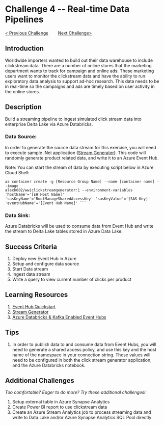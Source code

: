 # Challenge 4 -- Real-time Data Pipelines

[< Previous Challenge](../Challenge3/README.md)&nbsp;&nbsp;&nbsp;&nbsp;&nbsp;&nbsp;&nbsp;&nbsp;[Next Challenge>](../Challenge5/README.md)

## Introduction

Worldwide importers wanted to build out their data warehouse to include clickstream data.  There are a number of online stores that the marketing department wants to track for campaign and online ads.  These marketing users want to monitor the clickstream data and have the ability to run exploratory data analysis to support ad-hoc research.  This data needs to be in real-time so the campaigns and ads are timely based on user activity in the online stores.

## Description

Build a streaming pipeline to ingest simulated click stream data into enterprise Delta Lake via Azure Databricks.

### Data Source: 
In order to generate the source data stream for this exercise, you will need to execute sample .Net application ([Stream Generator](https://github.com/alexkarasek/ClickStreamGenerator)).  This code will randomly generate product related data, and write it to an Azure Event Hub.

Note: You can start the stream of data by executing script below in Azure Cloud Shell:

``` 
az container create -g [Resource Group Name] --name [container name] --image
alexk002/wwiclickstreamgenerator:1 --environment-variables 'hostName'='[EH Host Name]'
'sasKeyName'='RootManageSharedAccessKey' 'sasKeyValue'='[SAS Key]' 'eventHubName'='[Event Hub Name]' ```
```

### Data Sink:
Azure Databricks will be used to consume data from Event Hub and write the stream to Delta Lake tables stored in Azure Data Lake.

## Success Criteria
1. Deploy new Event Hub in Azure
1. Setup and configure data source
1. Start Data stream
1. Ingest data stream
1. Write a query to view current number of clicks per product

## Learning Resources

1. [Event Hub Quickstart](https://docs.microsoft.com/en-us/azure/event-hubs/event-hubs-create)
1. [Stream Generator](https://github.com/alexkarasek/ClickStreamGenerator)
1. [Azure Databricks & Kafka Enabled Event Hubs](https://techblog.fexcofts.com/2019/01/17/azure-databricks-kafka-enabled-event-hubs/)

## Tips 

1. In order to publish data to and consume data from Event Hubs, you will need to generate a shared access policy, and use this key and the host name of the namespace in your connection string.  These values will need to be configured in both the click stream generator application, and the Azure Databricks notebook.


## Additional Challenges

*Too comfortable?  Eager to do more?  Try these additional challenges!*

1. Setup external table in Azure Synapse Analytics
1. Create Power BI report to use clickstream data
1. Create an Azure Stream Analytics job to process streaming data and write to Data Lake and/or Azure Synapse Analytics SQL Pool directly
